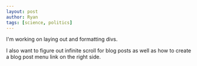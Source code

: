 ```yaml
---
layout: post
author: Ryan
tags: [science, politics]
---
```

I'm working on laying out and formatting divs.

I also want to figure out infinite scroll for blog posts as well as how to create a blog post menu link on the right side.